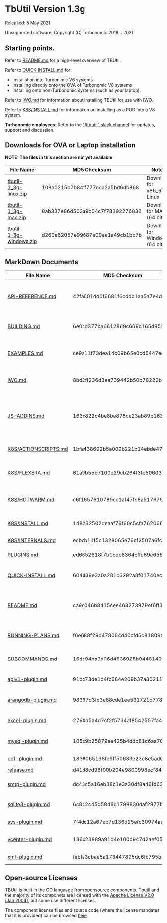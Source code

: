 # TbUtil Version 1.3g

Released: 5 May 2021

Unsupported software, Copyright (C) Turbonomic 2018 .. 2021

## Starting points.

Refer to [README.md](../docs/README.md) for a high-level overview of TBUtil.

Refer to [QUICK-INSTALL.md](../docs/QUICK-INSTALL.md) for:

- Installation into Turbonimic V6 systems
- Installing directly onto the OVA of Turbonomic V8 systems
- Installing onto non-Turbonomic systems (such as your laptop).

Refer to [IWO.md](../docs/IWO.md) for information about installing TBUtil for use with IWO.

Refer to [K8S/INSTALL.md](../docs/K8S/INSTALL.md) for information on installing as a POD into a V8 system.

**Turbonomic employees**: Refer to the ["#tbutil" slack channel](https://turbonomic.slack.com/messages/CQCSKJN3Y) for updates, support and discussion.

## Downloads for OVA or Laptop installation

**NOTE: The files in this section are not yet available**

| File Name | MD5 Checksum | Notes |
| --------- | ------------ | ----- |
| [tbutil-1_3g-linux.zip](https:/turbonomic/tbutil/releases/download/v1.3g/tbutil-1_3g-linux.zip) | 108a0215b7b84ff777cca2a5bd6db868 | Download for x86_64 Linux |
| [tbutil-1_3g-mac.zip](https:/turbonomic/tbutil/releases/download/v1.3g/tbutil-1_3g-mac.zip) | 8ab337e86d503a9b04c7f78392276836 | Download for MAC (64 bit) |
| [tbutil-1_3g-windows.zip](https:/turbonomic/tbutil/releases/download/v1.3g/tbutil-1_3g-windows.zip) | d260e62057e99687e09ee1a49cb1bb7b | Download for Windows (64 bit) |


## MarkDown Documents

| File Name | MD5 Checksum | Notes |
| --------- | ------------ | ----- |
| [API-REFERENCE.md](../docs/API-REFERENCE.md) | 42fa601dd0f6681f6cddb1aa5a7e4d4a | REST API Reference (For Turbonomic 6.4.35) |
| [BUILDING.md](../docs/BUILDING.md) | 6e0cd377ba6612869c669c165d9511ee | TButil 1.3g - Building from source |
| [EXAMPLES.md](../docs/EXAMPLES.md) | ce9a11f73dea14c09b65e0cd6447ec96 | TButil (VERSION) - Example scripts |
| [IWO.md](../docs/IWO.md) | 8bd2ff236d3ea739442b50b78222b77c | TBUtil 1.3g IWO Instance Credentials |
| [JS-ADDINS.md](../docs/JS-ADDINS.md) | 163c822c4be8be878ce23ab89b16354b | Add-ins available to TBUtil 1.3g JS formatters and TBScripts |
| [K8S/ACTIONSCRIPTS.md](../docs/K8S/ACTIONSCRIPTS.md) | 1bfa438692b5a009b221b14ebde47d29 | TBUtil Action Scripts Pod |
| [K8S/FLEXERA.md](../docs/K8S/FLEXERA.md) | 61a9b55b7100d29cb264f3fe50603fbe | TBUtil Flexera intergration POD |
| [K8S/HOTWARM.md](../docs/K8S/HOTWARM.md) | c6f1657610789cc1af47fc8a51767973 | TBUtil Hot/Warm Standby POD |
| [K8S/INSTALL.md](../docs/K8S/INSTALL.md) | 148232502deaaf76f60c5cfa762066b5 | Installing TBUtil PODs |
| [K8S/INTERNALS.md](../docs/K8S/INTERNALS.md) | ecbcb11f5c1328065e76cf2507a6fc7b | TBUtil POD Internals. |
| [PLUGINS.md](../docs/PLUGINS.md) | ed6652618f7b1bde8364cffe69e6565c | TB Script Plugins |
| [QUICK-INSTALL.md](../docs/QUICK-INSTALL.md) | 604d39e3a0a281c6292a8f01740ecc57 | TBUtil 1.3g Quick Install Guide. |
| [README.md](../docs/README.md) | ca9c046b8415cee468273979ef6ff3c9 | TButil 1.3g - Turbonomic Command-Line Utility |
| [RUNNING-PLANS.md](../docs/RUNNING-PLANS.md) | f6e688f29d478064d40cfd6c81809d23 | Running plans with tbutil 1.1n or later. |
| [SUBCOMMANDS.md](../docs/SUBCOMMANDS.md) | 15de94ba3d96d4536925b9448140f1de | TBUtil 1.3g Sub Commands |
| [apiv1-plugin.md](../docs/apiv1-plugin.md) | 91bc73de1d4fc684e209b37a802110c7 | API V1 plugin for TBUtil |
| [arangodb-plugin.md](../docs/arangodb-plugin.md) | 98397d3fc3e88cde1ee531721d7789cc | ArangoDB plugin for TBUtil |
| [excel-plugin.md](../docs/excel-plugin.md) | 2760d5a4d7cf2f5734af8542557fa4b4 | EXCEL plugin for TBUtil |
| [mysql-plugin.md](../docs/mysql-plugin.md) | 105c9b25879ae425b4ddb81c6aa70b49 | MySQL Plugin for TBUtil |
| [pdf-plugin.md](../docs/pdf-plugin.md) | 1839065198fe9ff50633e23c8e5ad069 | PDF Plugin for TBUtil |
| [release.md](../docs/release.md) | d41d8cd98f00b204e9800998ecf8427e | <no value> |
| [smtp-plugin.md](../docs/smtp-plugin.md) | dc43c5a16eb38c1e3a30df8a46fd63ec | SMTP Plugin for TBUtil |
| [sqlite3-plugin.md](../docs/sqlite3-plugin.md) | 6c842c45d5848c1799830daf2977b8aa | SqLite3 Plugin for TBUtil |
| [sys-plugin.md](../docs/sys-plugin.md) | 7f4dc12a67eb7d136d25efc30974aed4 | SYS Plugin for TBUtil |
| [vcenter-plugin.md](../docs/vcenter-plugin.md) | 136c23889a91d4e100b947d2aef05d62 | vCenter plugin for TBUtil |
| [xml-plugin.md](../docs/xml-plugin.md) | fabfa3cbae5a173447895dc6fc795ba2 | XML Plugin for TBUtil |


## Open-source Licenses

TBUtil is built in the GO language from opensource components. Tbutil and the majority of its componets are licensed with the [Apache License V2.0 (Jan 2004)](../licenses/git.turbonomic.com/cs/turbo-util/LICENSE), but some use different licenses.

The component license files and source code (where the license mandates that it is provided) can be browsed [here](../licenses).
